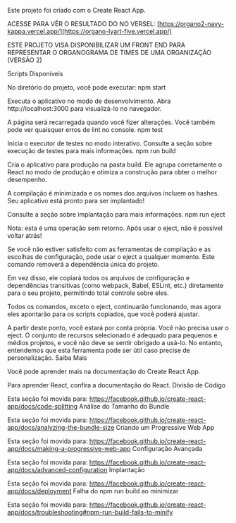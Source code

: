 Este projeto foi criado com o Create React App.

ACESSE PARA VÊR O RESULTADO DO NO VERSEL: [https://organo2-navy-kappa.vercel.app/](https://organo-lyart-five.vercel.app/)

ESTE PROJETO VISA DISPONIBILIZAR UM FRONT END PARA REPRESENTAR O ORGANOGRAMA DE TIMES DE UMA ORGANIZAÇÃO (VERSÃO 2)

Scripts Disponíveis

No diretório do projeto, você pode executar: npm start

Executa o aplicativo no modo de desenvolvimento. Abra http://localhost:3000 para visualizá-lo no navegador.

A página será recarregada quando você fizer alterações. Você também pode ver quaisquer erros de lint no console. npm test

Inicia o executor de testes no modo interativo. Consulte a seção sobre execução de testes para mais informações. npm run build

Cria o aplicativo para produção na pasta build. Ele agrupa corretamente o React no modo de produção e otimiza a construção para obter o melhor desempenho.

A compilação é minimizada e os nomes dos arquivos incluem os hashes. Seu aplicativo está pronto para ser implantado!

Consulte a seção sobre implantação para mais informações. npm run eject

Nota: esta é uma operação sem retorno. Após usar o eject, não é possível voltar atrás!

Se você não estiver satisfeito com as ferramentas de compilação e as escolhas de configuração, pode usar o eject a qualquer momento. Este comando removerá a dependência única do projeto.

Em vez disso, ele copiará todos os arquivos de configuração e dependências transitivas (como webpack, Babel, ESLint, etc.) diretamente para o seu projeto, permitindo total controle sobre eles.

Todos os comandos, exceto o eject, continuarão funcionando, mas agora eles apontarão para os scripts copiados, que você poderá ajustar.

A partir deste ponto, você estará por conta própria. Você não precisa usar o eject. O conjunto de recursos selecionado é adequado para pequenos e médios projetos, e você não deve se sentir obrigado a usá-lo. No entanto, entendemos que esta ferramenta pode ser útil caso precise de personalização. Saiba Mais

Você pode aprender mais na documentação do Create React App.

Para aprender React, confira a documentação do React. Divisão de Código

Esta seção foi movida para: https://facebook.github.io/create-react-app/docs/code-splitting Análise do Tamanho do Bundle

Esta seção foi movida para: https://facebook.github.io/create-react-app/docs/analyzing-the-bundle-size Criando um Progressive Web App

Esta seção foi movida para: https://facebook.github.io/create-react-app/docs/making-a-progressive-web-app Configuração Avançada

Esta seção foi movida para: https://facebook.github.io/create-react-app/docs/advanced-configuration Implantação

Esta seção foi movida para: https://facebook.github.io/create-react-app/docs/deployment Falha do npm run build ao minimizar

Esta seção foi movida para: https://facebook.github.io/create-react-app/docs/troubleshooting#npm-run-build-fails-to-minify
